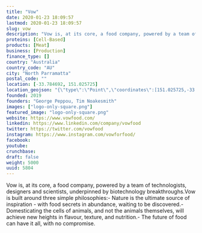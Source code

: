 ```yaml
---
title: "Vow"
date: 2020-01-23 18:09:57
lastmod: 2020-01-23 18:09:57
slug: vow
description: "Vow is, at its core, a food company, powered by a team of technologists, designers and scientists, underpinned by biotechnology breakthroughs.Vow is built around three simple philosophies:- Nature is the ultimate source of inspiration - with food secrets in abundance, waiting to be discovered.- Domesticating the cells of animals, and not the animals themselves, will achieve new heights in flavour, texture, and nutrition.- The future of food can have it all, with no compromise."
proteins: [Cell-Based]
products: [Meat]
business: [Production]
finance_type: []
country: "Australia"
country_code: "AU"
city: "North Parramatta"
postal_code: ""
location: [-33.784692, 151.025725]
location_geojson: "{\"type\":\"Point\",\"coordinates\":[151.025725,-33.784692]}"
founded: 2019
founders: "George Peppou, Tim Noakesmith"
images: ["logo-only-square.png"]
featured_image: "logo-only-square.png"
website: https://www.vowfood.com/
linkedin: https://www.linkedin.com/company/vowfood
twitter: https://twitter.com/vowfood
instagram: https://www.instagram.com/vowforfood/
facebook: 
youtube: 
crunchbase: 
draft: false
weight: 5000
uuid: 5804
---
```

Vow is, at its core, a food company, powered by a team of technologists, designers and scientists, underpinned by biotechnology breakthroughs.Vow is built around three simple philosophies:- Nature is the ultimate source of inspiration - with food secrets in abundance, waiting to be discovered.- Domesticating the cells of animals, and not the animals themselves, will achieve new heights in flavour, texture, and nutrition.- The future of food can have it all, with no compromise.
